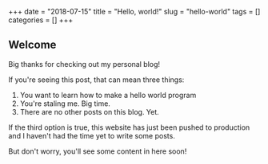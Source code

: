 +++
date = "2018-07-15"
title = "Hello, world!"
slug = "hello-world"
tags = []
categories = []
+++

## Welcome

Big thanks for checking out my personal blog!

If you're seeing this post, that can mean three things:

1. You want to learn how to make a hello world program
2. You're staling me. Big time.
3. There are no other posts on this blog. Yet.

If the third option is true, this website has just been pushed to production and I haven't had the time yet to write some posts.

But don't worry, you'll see some content in here soon!